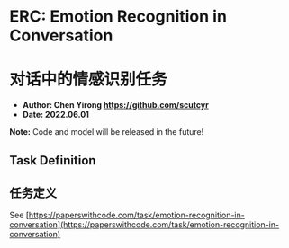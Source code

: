 # ERC: Emotion Recognition in Conversation  
# 对话中的情感识别任务
* **Author: Chen Yirong <https://github.com/scutcyr>**
* **Date: 2022.06.01**

**Note:** Code and model will be released in the future!


## Task Definition
## 任务定义
See [https://paperswithcode.com/task/emotion-recognition-in-conversation](https://paperswithcode.com/task/emotion-recognition-in-conversation)